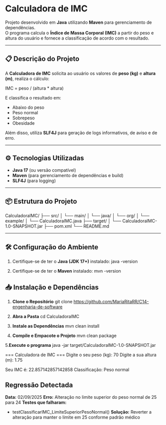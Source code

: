 # Calculadora de IMC

Projeto desenvolvido em **Java** utilizando **Maven** para gerenciamento de dependências.  
O programa calcula o **Índice de Massa Corporal (IMC)** a partir do peso e altura do usuário e fornece a classificação de acordo com o resultado.

---

## 📋 Descrição do Projeto
A **Calculadora de IMC** solicita ao usuário os valores de **peso (kg)** e **altura (m)**, realiza o cálculo:

IMC = peso / (altura * altura)


E classifica o resultado em:
- Abaixo do peso
- Peso normal
- Sobrepeso
- Obesidade

Além disso, utiliza **SLF4J** para geração de logs informativos, de aviso e de erro.

---

## ⚙️ Tecnologias Utilizadas
- **Java 17** (ou versão compatível)
- **Maven** (para gerenciamento de dependências e build)
- **SLF4J** (para logging)

---

## 📦 Estrutura do Projeto

CalculadoraIMC/
├── src/
│   └── main/
│       └── java/
│           └── org/
│               └── example/
│                   └── CalculadoraIMC.java
├── target/
│   └── CalculadoraIMC-1.0-SNAPSHOT.jar
├── pom.xml
└── README.md


---

## 🛠️ Configuração do Ambiente
1. Certifique-se de ter o **Java (JDK 17+)** instalado:
   java -version

2. Certifique-se de ter o **Maven** instalado:
    mvn -version

## 📥 Instalação e Dependências
1. **Clone o Repositório**
    git clone https://github.com/MariaRitaRR/C14-engenharia-de-software

2. **Abra a Pasta**
    cd CalculadoraIMC

3. **Instale as Dependências**
    mvn clean install

4. **Compile e Empacote o Projeto**
    mvn clean package

5.**Execute o programa**
java -jar target/CalculadoraIMC-1.0-SNAPSHOT.jar




=== Calculadora de IMC ===
Digite o seu peso (kg): 70
Digite a sua altura (m): 1.75

Seu IMC é: 22.857142857142858
Classificação: Peso normal


## Regressão Detectada

**Data:** 02/09/2025
**Erro:** Alteração no limite superior do peso normal de 25 para 24
**Testes que falharam:** 
- testClassificarIMC_LimiteSuperiorPesoNormal()
**Solução:** Reverter a alteração para manter o limite em 25 conforme padrão médico
